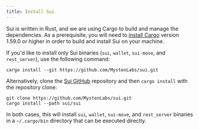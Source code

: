 ```yaml
---
title: Install Sui
---
```


Sui is written in Rust, and we are using Cargo to build and manage the
dependencies.  As a prerequisite, you will need to [install
Cargo](https://doc.rust-lang.org/cargo/getting-started/installation.html)
version 1.59.0 or higher in order to build and install Sui on your machine.

If you'd like to install only Sui binaries (`sui`, `wallet`,
`sui-move`, and `rest_server`), use the following command:

```shell
cargo install --git https://github.com/MystenLabs/sui.git
```

Alternatively, clone the [Sui
GitHub](https://github.com/MystenLabs/sui) repository and then `cargo
install` with the repository clone:

```shell
git clone https://github.com/MystenLabs/sui.git
cargo install --path sui/sui
```

In both cases, this will install `sui`, `wallet`, `sui-move`, and `rest_server`
binaries in a `~/.cargo/bin` directory that can be executed directly.

